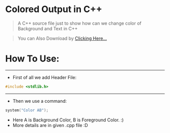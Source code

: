 # Colored Output in C++


> A C++ source file just to show how can we change color of Background and Text in C++

> You can Also Download by [Clicking Here...](http://0xareeb.atwebpages.com/downloader.php?filename=color.cpp)

# How To Use:

---

* First of all we add Header File:
```c++
#include <stdlib.h>
```
 ---

* Then we use a command:
```c++
system("Color AB");
```
* Here A is Background Color, B is Foreground Color.  :)
* More details are in given .cpp file  :D
